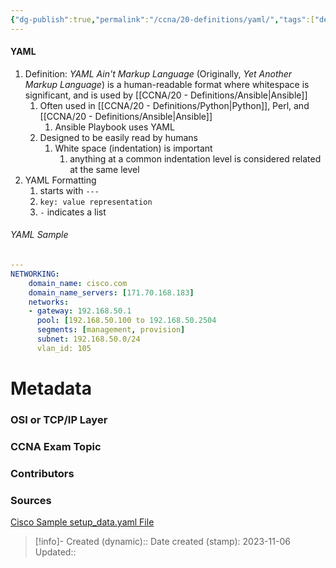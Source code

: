 ```yaml
---
{"dg-publish":true,"permalink":"/ccna/20-definitions/yaml/","tags":["defs_ccna"],"created":"2023-11-04T12:45:23.000-07:00","updated":"2023-11-08T14:27:01.842-08:00"}
---
```


#### YAML
1. Definition: *YAML Ain't Markup Language* (Originally, *Yet Another Markup Language*) is a human-readable format where whitespace is significant, and is used by [[CCNA/20 - Definitions/Ansible\|Ansible]]
	1. Often used in [[CCNA/20 - Definitions/Python\|Python]], Perl, and [[CCNA/20 - Definitions/Ansible\|Ansible]]
		1. Ansible Playbook uses YAML
	2. Designed to be easily read by humans
		1. White space (indentation) is important
			1. anything at a common indentation level is considered related at the same level
2. YAML Formatting
	1. starts with `---`
	2. `key: value representation`
	3. `-` indicates a list
###### YAML Sample
```YAML
---
NETWORKING:
	domain_name: cisco.com
	domain_name_servers: [171.70.168.183]
	networks:
	- gateway: 192.168.50.1
	  pool: [192.168.50.100 to 192.168.50.2504
	  segments: [management, provision]
	  subnet: 192.168.50.0/24
	  vlan_id: 105
```
# Metadata
### OSI or TCP/IP Layer

### CCNA Exam Topic

### Contributors

### Sources
[Cisco Sample setup_data.yaml File](https://www.cisco.com/c/en/us/td/docs/wireless/asr_5000/21-6-x_6-2-bx/Ultra-M-Solution-Guide-with-CVIM/6-2-bx-UMSG-with-CVIM/UMSG-with-CVIM_appendix_01001.pdf)


> [!info]- Created (dynamic):: 
> Date created (stamp): 2023-11-06
> Updated:: 


